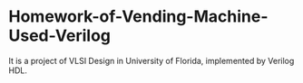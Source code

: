 # Homework-of-Vending-Machine-Used-Verilog
It is a project of VLSI Design in University of Florida, implemented by Verilog HDL.
